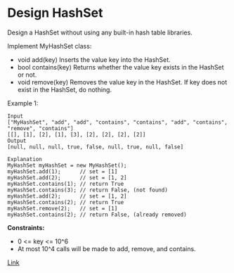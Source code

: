 # Design HashSet
Design a HashSet without using any built-in hash table libraries.

Implement MyHashSet class:

- void add(key) Inserts the value key into the HashSet.
- bool contains(key) Returns whether the value key exists in the HashSet or not.
- void remove(key) Removes the value key in the HashSet. If key does not exist in the HashSet, do nothing.


Example 1:

```
Input
["MyHashSet", "add", "add", "contains", "contains", "add", "contains", "remove", "contains"]
[[], [1], [2], [1], [3], [2], [2], [2], [2]]
Output
[null, null, null, true, false, null, true, null, false]

Explanation
MyHashSet myHashSet = new MyHashSet();
myHashSet.add(1);      // set = [1]
myHashSet.add(2);      // set = [1, 2]
myHashSet.contains(1); // return True
myHashSet.contains(3); // return False, (not found)
myHashSet.add(2);      // set = [1, 2]
myHashSet.contains(2); // return True
myHashSet.remove(2);   // set = [1]
myHashSet.contains(2); // return False, (already removed)
```


**Constraints:**
- 0 <= key <= 10^6
- At most 10^4 calls will be made to add, remove, and contains.

[Link](https://leetcode.com/problems/design-hashset/)